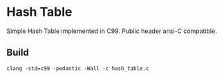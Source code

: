 # Hash Table

Simple Hash Table implemented in C99. Public header ansi-C compatible.

## Build

	clang -std=c99 -pedantic -Wall -c hash_table.c

